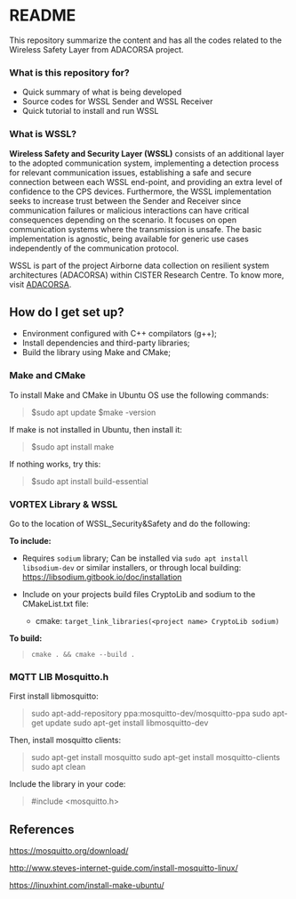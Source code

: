 # README #

This repository summarize the content and has all the codes related to the Wireless Safety Layer from ADACORSA project.

### What is this repository for? ###

* Quick summary of what is being developed
* Source codes for WSSL Sender and WSSL Receiver
* Quick tutorial to install and run WSSL

### What is WSSL?

**Wireless Safety and Security Layer (WSSL)** consists of an additional layer to the adopted communication system, implementing a detection process for relevant communication issues, establishing a safe and secure connection between each WSSL end-point, and providing an extra level of confidence to the CPS devices. Furthermore, the WSSL implementation seeks to increase trust between the Sender and Receiver since communication failures or malicious interactions can have critical consequences depending on the scenario. It focuses on open communication systems where the transmission is unsafe. The basic implementation is agnostic, being available for generic use cases independently of the communication protocol.

WSSL is part of the project Airborne data collection on resilient system architectures (ADACORSA) within CISTER Research Centre. To know more, visit [ADACORSA](http://cister-labs.pt/projects/adacorsa/).

## How do I get set up? ##

* Environment configured with C++ compilators (g++);
* Install dependencies and third-party libraries;
* Build the library using Make and CMake;

### Make and CMake

To install Make and CMake in Ubuntu OS use the following commands:

> $sudo apt update
> $make -version

If make is not installed in Ubuntu, then install it:
> $sudo apt install make 

If nothing works, try this:
> $sudo apt install build-essential

### VORTEX Library & WSSL

Go to the location of WSSL_Security&Safety and do the following:

**To include:**
 - Requires ```sodium``` library; Can be installed via ```sudo apt install libsodium-dev``` or similar installers, or through local building: https://libsodium.gitbook.io/doc/installation

 - Include on your projects build files CryptoLib and sodium to the CMakeList.txt file:
   - cmake: ```target_link_libraries(<project name> CryptoLib sodium)```

**To build:**
> ```cmake . && cmake --build .```

### MQTT LIB Mosquitto.h

First install libmosquitto:

> sudo apt-add-repository ppa:mosquitto-dev/mosquitto-ppa
> sudo apt-get update
> sudo apt-get install libmosquitto-dev

Then, install mosquitto clients:

> sudo apt-get install mosquitto
> sudo apt-get install mosquitto-clients
> sudo apt clean

Include the library in your code:

>#include <mosquitto.h>

## References 

https://mosquitto.org/download/

http://www.steves-internet-guide.com/install-mosquitto-linux/

https://linuxhint.com/install-make-ubuntu/
